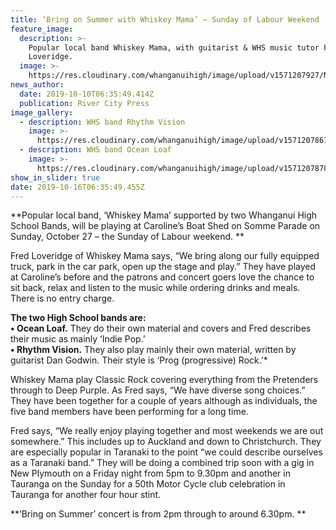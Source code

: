 ```yaml
---
title: ‘Bring on Summer with Whiskey Mama’ – Sunday of Labour Weekend
feature_image:
  description: >-
    Popular local band Whiskey Mama, with guitarist & WHS music tutor Fred
    Loveridge.
  image: >-
    https://res.cloudinary.com/whanganuihigh/image/upload/v1571207927/News/72133854_2530533473652302_1807061872944349184_n.jpg
news_author:
  date: 2019-10-10T06:35:49.414Z
  publication: River City Press
image_gallery:
  - description: WHS band Rhythm Vision
    image: >-
      https://res.cloudinary.com/whanganuihigh/image/upload/v1571207861/News/72575614_2530533206985662_4646345962124476416_n_1.jpg
  - description: WHS band Ocean Loaf
    image: >-
      https://res.cloudinary.com/whanganuihigh/image/upload/v1571207878/News/72310487_2530533966985586_4739873698243149824_n.jpg
show_in_slider: true
date: 2019-10-16T06:35:49.455Z
---
```

**Popular local band, ‘Whiskey Mama’ supported by two Whanganui High School Bands, will be playing at Caroline’s Boat Shed on Somme Parade on Sunday, October 27 – the Sunday of Labour weekend.**

Fred Loveridge of Whiskey Mama says, “We bring along our fully equipped truck, park in the car park, open up the stage and play.” They have played at Caroline’s before and the patrons and concert goers love the chance to sit back, relax and listen to the music while ordering drinks and meals. There is no entry charge.

**The two High School bands are:  
• Ocean Loaf.** They do their own material and covers and Fred describes their music as mainly ‘Indie Pop.’  
**• Rhythm Vision.** They also play mainly their own material, written by guitarist Dan Godwin. Their style is ‘Prog (progressive) Rock.’*

Whiskey Mama play Classic Rock covering everything from the Pretenders through to Deep Purple. As Fred says, “We have diverse song choices.” They have been together for a couple of years although as individuals, the five band members have been performing for a long time.

Fred says, “We really enjoy playing together and most weekends we are out somewhere.” This includes up to Auckland and down to Christchurch. They are especially popular in Taranaki to the point “we could describe ourselves as a Taranaki band.” They will be doing a combined trip soon with a gig in New Plymouth on a Friday night from 5pm to 9.30pm and another in Tauranga on the Sunday for a 50th Motor Cycle club celebration in Tauranga for another four hour stint.

**‘Bring on Summer’ concert is from 2pm through to around 6.30pm.**

